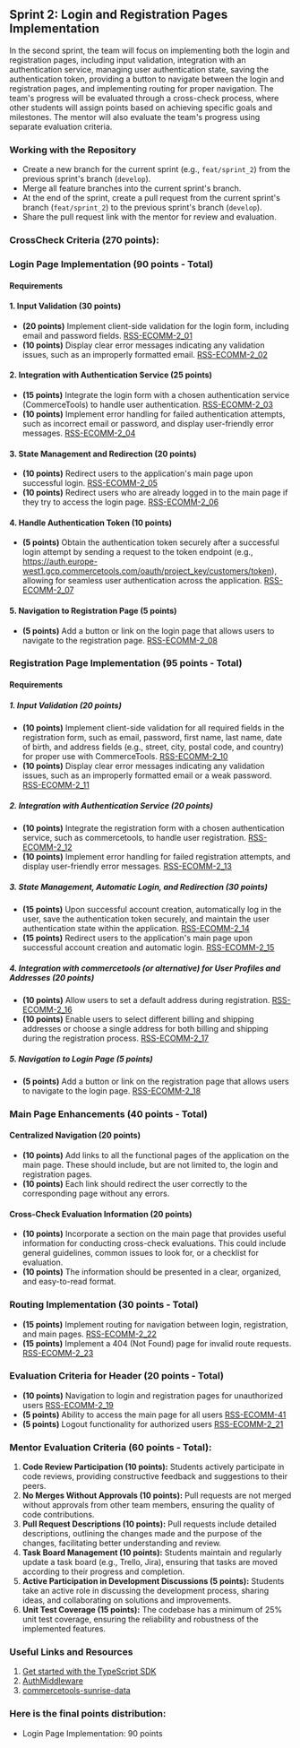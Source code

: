 ## Sprint 2: Login and Registration Pages Implementation

In the second sprint, the team will focus on implementing both the login and registration pages, including input validation, integration with an authentication service, managing user authentication state, saving the authentication token, providing a button to navigate between the login and registration pages, and implementing routing for proper navigation. The team's progress will be evaluated through a cross-check process, where other students will assign points based on achieving specific goals and milestones. The mentor will also evaluate the team's progress using separate evaluation criteria.

### Working with the Repository

- Create a new branch for the current sprint (e.g., `feat/sprint_2`) from the previous sprint's branch (`develop`).
- Merge all feature branches into the current sprint's branch.
- At the end of the sprint, create a pull request from the current sprint's branch (`feat/sprint_2`) to the previous sprint's branch (`develop`).
- Share the pull request link with the mentor for review and evaluation.

### CrossCheck Criteria (270 points):

### Login Page Implementation (90 points - Total)

#### Requirements

#### 1. Input Validation (30 points)
- **(20 points)** Implement client-side validation for the login form, including email and password fields. [RSS-ECOMM-2_01](./Sprint2/RSS-ECOMM-2_01.md)
- **(10 points)** Display clear error messages indicating any validation issues, such as an improperly formatted email. [RSS-ECOMM-2_02](./Sprint2/RSS-ECOMM-2_02.md)

#### 2. Integration with Authentication Service (25 points)
- **(15 points)** Integrate the login form with a chosen authentication service (CommerceTools) to handle user authentication. [RSS-ECOMM-2_03](./Sprint2/RSS-ECOMM-2_03.md)
- **(10 points)** Implement error handling for failed authentication attempts, such as incorrect email or password, and display user-friendly error messages. [RSS-ECOMM-2_04](./Sprint2/RSS-ECOMM-2_04.md)

#### 3. State Management and Redirection (20 points)
- **(10 points)** Redirect users to the application's main page upon successful login. [RSS-ECOMM-2_05](./Sprint2/RSS-ECOMM-2_05.md)
- **(10 points)** Redirect users who are already logged in to the main page if they try to access the login page. [RSS-ECOMM-2_06](./Sprint2/RSS-ECOMM-2_06.md)

#### 4. Handle Authentication Token (10 points)
- **(5 points)** Obtain the authentication token securely after a successful login attempt by sending a request to the token endpoint (e.g., https://auth.europe-west1.gcp.commercetools.com/oauth/project_key/customers/token), allowing for seamless user authentication across the application. [RSS-ECOMM-2_07](./Sprint2/RSS-ECOMM-2_07.md)

#### 5. Navigation to Registration Page (5 points)
- **(5 points)** Add a button or link on the login page that allows users to navigate to the registration page. [RSS-ECOMM-2_08](./Sprint2/RSS-ECOMM-2_08.md)

### Registration Page Implementation (95 points - Total)

#### Requirements

##### 1. Input Validation (20 points)
- **(10 points)** Implement client-side validation for all required fields in the registration form, such as email, password, first name, last name, date of birth, and address fields (e.g., street, city, postal code, and country) for proper use with CommerceTools. [RSS-ECOMM-2_10](./Sprint2/RSS-ECOMM-2_10.md)
- **(10 points)** Display clear error messages indicating any validation issues, such as an improperly formatted email or a weak password. [RSS-ECOMM-2_11](./Sprint2/RSS-ECOMM-2_11.md)

##### 2. Integration with Authentication Service (20 points)
- **(10 points)** Integrate the registration form with a chosen authentication service, such as commercetools, to handle user registration. [RSS-ECOMM-2_12](./Sprint2/RSS-ECOMM-2_12.md)
- **(10 points)** Implement error handling for failed registration attempts, and display user-friendly error messages. [RSS-ECOMM-2_13](./Sprint2/RSS-ECOMM-2_13.md)

##### 3. State Management, Automatic Login, and Redirection (30 points)
- **(15 points)** Upon successful account creation, automatically log in the user, save the authentication token securely, and maintain the user authentication state within the application. [RSS-ECOMM-2_14](./Sprint2/RSS-ECOMM-2_14.md)
- **(15 points)** Redirect users to the application's main page upon successful account creation and automatic login. [RSS-ECOMM-2_15](./Sprint2/RSS-ECOMM-2_15.md)

##### 4. Integration with commercetools (or alternative) for User Profiles and Addresses (20 points)
- **(10 points)** Allow users to set a default address during registration. [RSS-ECOMM-2_16](./Sprint2/RSS-ECOMM-2_16.md)
- **(10 points)** Enable users to select different billing and shipping addresses or choose a single address for both billing and shipping during the registration process. [RSS-ECOMM-2_17](./Sprint2/RSS-ECOMM-2_17.md)

##### 5. Navigation to Login Page (5 points)
- **(5 points)** Add a button or link on the registration page that allows users to navigate to the login page. [RSS-ECOMM-2_18](./Sprint2/RSS-ECOMM-2_18.md)

### Main Page Enhancements (40 points - Total)

#### Centralized Navigation (20 points)
- **(10 points)** Add links to all the functional pages of the application on the main page. These should include, but are not limited to, the login and registration pages.
- **(10 points)** Each link should redirect the user correctly to the corresponding page without any errors.

#### Cross-Check Evaluation Information (20 points)
- **(10 points)** Incorporate a section on the main page that provides useful information for conducting cross-check evaluations. This could include general guidelines, common issues to look for, or a checklist for evaluation.
- **(10 points)** The information should be presented in a clear, organized, and easy-to-read format.

### Routing Implementation (30 points - Total)
- **(15 points)** Implement routing for navigation between login, registration, and main pages. [RSS-ECOMM-2_22](./Sprint2/RSS-ECOMM-2_22.md)
- **(15 points)** Implement a 404 (Not Found) page for invalid route requests. [RSS-ECOMM-2_23](./Sprint2/RSS-ECOMM-2_23.md)

### Evaluation Criteria for Header (20 points - Total)

- **(10 points)** Navigation to login and registration pages for unauthorized users [RSS-ECOMM-2_19](./Sprint2/RSS-ECOMM-2_19.md)
- **(5 points)** Ability to access the main page for all users [RSS-ECOMM-41](./Sprint2/RSS-ECOMM-41.md)
- **(5 points)** Logout functionality for authorized users [RSS-ECOMM-2_21](./Sprint2/RSS-ECOMM-2_21.md)

### Mentor Evaluation Criteria (60 points - Total):

1. **Code Review Participation (10 points):** Students actively participate in code reviews, providing constructive feedback and suggestions to their peers.
2. **No Merges Without Approvals (10 points):** Pull requests are not merged without approvals from other team members, ensuring the quality of code contributions.
3. **Pull Request Descriptions (10 points):** Pull requests include detailed descriptions, outlining the changes made and the purpose of the changes, facilitating better understanding and review.
4. **Task Board Management (10 points):** Students maintain and regularly update a task board (e.g., Trello, Jira), ensuring that tasks are moved according to their progress and completion.
5. **Active Participation in Development Discussions (5 points):** Students take an active role in discussing the development process, sharing ideas, and collaborating on solutions and improvements.
6. **Unit Test Coverage (15 points):** The codebase has a minimum of 25% unit test coverage, ensuring the reliability and robustness of the implemented features.

### Useful Links and Resources

1. [Get started with the TypeScript SDK](https://docs.commercetools.com/sdk/js-sdk-getting-started)
2. [AuthMiddleware](https://docs.commercetools.com/sdk/js-sdk-middleware#authmiddleware)
3. [commercetools-sunrise-data](https://github.com/commercetools/commercetools-sunrise-data)

### Here is the final points distribution:

- Login Page Implementation: 90 points
<!-- - Detailed Product Page Implementation: 110 points
- Profile Page Implementation: 70 points
- Evaluation Criteria for Header: 10 points
- Mentor Evaluation Criteria: 60 points -->
